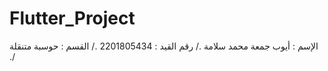 # Flutter_Project

الإسم : أيوب جمعة محمد سلامة ./
رقم القيد : 2201805434 ./
القسم : حوسبة متنقلة ./
